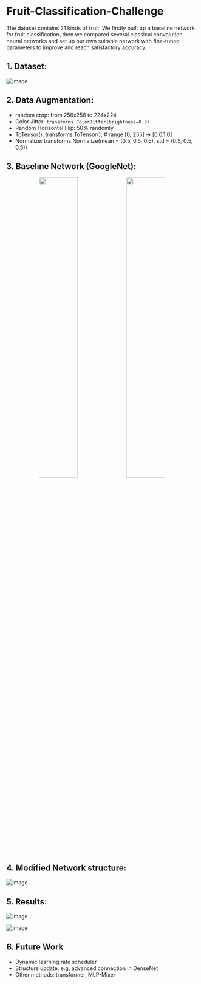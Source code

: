 # Fruit-Classification-Challenge
The dataset contains 21 kinds of fruit. We firstly built up a baseline network for fruit classification, then we compared several classical convolution neural networks and set up our own suitable network with fine-tuned parameters to improve and reach satisfactory accuracy.

## 1. Dataset:
![image](https://user-images.githubusercontent.com/58734009/193273552-96427e93-1889-4acd-b85e-e173e364a68b.png)

## 2. Data Augmentation:
* random crop: from 256x256 to 224x224
* Color Jitter:  ```transforms.ColorJitter(brightness=0.3)```
* Random Horizontal Flip: 50% randomly
* ToTensor(): transforms.ToTensor(), # range [0, 255] -> [0.0,1.0]
* Normalize: transforms.Normalize(mean = (0.5, 0.5, 0.5), std = (0.5, 0.5, 0.5))


## 3. Baseline Network (GoogleNet):

<div align="center">
  <img style="overflow:hidden;" src="https://user-images.githubusercontent.com/58734009/193274232-432df277-51e2-420a-b50b-4fee0fef8446.png" width=45%>
  <img style="overflow:hidden;" src="https://user-images.githubusercontent.com/58734009/193274299-ea2e2427-04fb-4d0f-858b-aa913230f2a2.png" width=45%>
</div>
<br>

## 4. Modified Network structure:

![image](https://user-images.githubusercontent.com/58734009/193276990-4b9f0404-f24a-4c2e-9185-2c28f67a6273.png)

## 5. Results:

![image](https://user-images.githubusercontent.com/58734009/193276825-b1f7d232-4fe9-4d5a-a539-b87757e20a97.png)

![image](https://user-images.githubusercontent.com/58734009/193277027-b8c37ce8-b19f-4446-86f9-4496c90bb309.png)

## 6. Future Work
* Dynamic learning rate scheduler
* Structure update: e.g. advanced connection in DenseNet
* Other methods: transformer, MLP-Mixer


